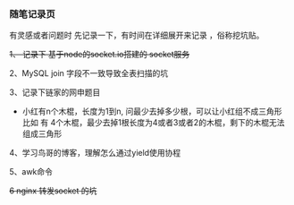 ### 随笔记录页
 
 有灵感或者问题时 先记录一下，有时间在详细展开来记录 ，俗称挖坑贴。
 
 ~~1、 记录下 基于node的socket.io搭建的 socket服务~~
 
 2、MySQL join 字段不一致导致全表扫描的坑
 
 3、记录下链家的网申题目
  *  小红有n个木棍，长度为1到n, 问最少去掉多少根，可以让小红组不成三角形  
  比如  有 4个木棍，最少去掉1根长度为4或者3或者2的木棍，剩下的木棍无法组成三角形  
  
 4、学习鸟哥的博客，理解怎么通过yield使用协程
 
 5、awk命令
 
 ~~6 nginx 转发socket 的坑~~
 
 
 

  
  
